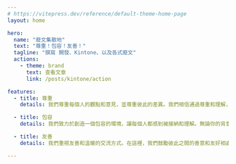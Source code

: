 ```yaml
---
# https://vitepress.dev/reference/default-theme-home-page
layout: home

hero:
  name: "廢文集散地"
  text: "尊重！包容！友善！"
  tagline: "撰寫 開發、Kintone、以及各式廢文"
  actions:
    - theme: brand
      text: 查看文章
      link: /posts/kintone/action

features:
  - title: 尊重
    details: 我們尊重每個人的觀點和意見，並尊重彼此的差異。我們相信通過尊重和理解，我們可以建立一個更加和諧的社群，讓每個人都感到受到重視和尊重。

  - title: 包容
    details: 我們致力於創造一個包容的環境，讓每個人都感到被接納和理解。無論你的背景、信仰或身份如何，我們都歡迎你的加入，並且尊重你的獨特性。

  - title: 友善
    details: 我們重視友善和溫暖的交流方式。在這裡，我們鼓勵彼此之間的善意和友好相處，讓每個人都感受到溫暖和歡樂。我們相信友善的互動可以創造一個更加美好的社群，讓人們彼此之間更加連結。

---
```



